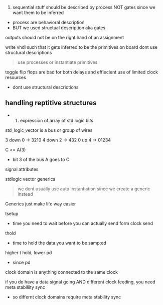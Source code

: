 1. sequential stuff should be described by process NOT gates since we want them to be inferred
- process are behavioral description
- BUT we used structual description aka gates

outputs should not be on the right hand of an assignment

write vhdl such that it gets inferred to be the primitives on board
dont use structural descriptions
> use processes or instantiate primitives

toggle flip flops are bad for both delays and effiecient use of limited clock resources
- dont use structural descriotions

## handling reptitive structures
- 1. expression of array of std logic bits

std_logic_vector is a bus or group of wires

3 down 0 -> 3210
4 down 2 -> 432
0 up 4 -> 01234

C <= A(3)
- bit 3 of the bus A goes to C

signal attributes

stdlogic vector generics 
> we dont usually use auto instantiation since we create a generic instead 

Generics just make life way easier

tsetup
- time you need to wait before you can actually send form clock send

thold
- time to hold the data you want to be samp;ed

higher t hold, lower pd
- since pd 

clock domain is anything connected to the same clock

if you do have a data signal going AND different clock feeding, you need meta stabiliity sync
- so differnt clock domains require meta stability sync